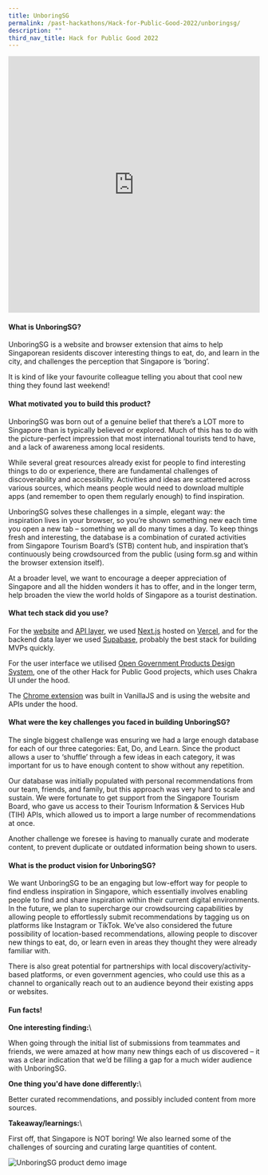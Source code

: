```yaml
---
title: UnboringSG
permalink: /past-hackathons/Hack-for-Public-Good-2022/unboringsg/
description: ""
third_nav_title: Hack for Public Good 2022
---
```

<iframe allowfullscreen="true" height="515" width="100%" frameborder="0" src="https://docs.google.com/presentation/d/e/2PACX-1vRRBLBCQGdFGur9KOyiDnsj9phdGPRe34UK_7YRwuTc35UdFEM6ysSin24QBqtlMWxRySZGllBPEY6_/embed?start=false&loop=false&delayms=3000" ></iframe>

#### What is UnboringSG?
UnboringSG is a website and browser extension that aims to help Singaporean residents discover interesting things to eat, do, and learn in the city, and challenges the perception that Singapore is ‘boring’.

It is kind of like your favourite colleague telling you about that cool new thing they found last weekend!

#### What motivated you to build this product?
UnboringSG was born out of a genuine belief that there’s a LOT more to Singapore than is typically believed or explored. Much of this has to do with the picture-perfect impression that most international tourists tend to have, and a lack of awareness among local residents.

While several great resources already exist for people to find interesting things to do or experience, there are fundamental challenges of discoverability and accessibility. Activities and ideas are scattered across various sources, which means people would need to download multiple apps (and remember to open them regularly enough) to find inspiration.

UnboringSG solves these challenges in a simple, elegant way: the inspiration lives in your browser, so you’re shown something new each time you open a new tab – something we all do many times a day. To keep things fresh and interesting, the database is a combination of curated activities from Singapore Tourism Board’s (STB) content hub, and inspiration that’s continuously being crowdsourced from the public (using form.sg and within the browser extension itself).

At a broader level, we want to encourage a deeper appreciation of Singapore and all the hidden wonders it has to offer, and in the longer term, help broaden the view the world holds of Singapore as a tourist destination.

#### What tech stack did you use?

For the [website](https://github.com/thorwebdev/unboring.sg/tree/main/website) and [API layer](https://github.com/thorwebdev/unboring.sg/tree/main/website/pages/api), we used [Next.js](https://nextjs.org/) hosted on [Vercel](https://vercel.com/home), and for the backend data layer we used [Supabase](https://supabase.com/), probably the best stack for building MVPs quickly.

For the user interface we utilised [Open Government Products Design System](https://github.com/opengovsg/design-system), one of the other Hack for Public Good projects, which uses Chakra UI under the hood.

The [Chrome extension](https://github.com/thorwebdev/unboring.sg/tree/main/chrome_extension) was built in VanillaJS and is using the website and APIs under the hood.

#### What were the key challenges you faced in building UnboringSG? 

The single biggest challenge was ensuring we had a large enough database for each of our three categories: Eat, Do, and Learn. Since the product allows a user to ‘shuffle’ through a few ideas in each category, it was important for us to have enough content to show without any repetition.

Our database was initially populated with personal recommendations from our team, friends, and family, but this approach was very hard to scale and sustain. We were fortunate to get support from the Singapore Tourism Board, who gave us access to their Tourism Information & Services Hub (TIH) APIs, which allowed us to import a large number of recommendations at once. 

Another challenge we foresee is having to manually curate and moderate content, to prevent duplicate or outdated information being shown to users.

#### What is the product vision for UnboringSG? 
We want UnboringSG to be an engaging but low-effort way for people to find endless inspiration in Singapore, which essentially involves enabling people to find and share inspiration within their current digital environments. In the future, we plan to supercharge our crowdsourcing capabilities by allowing people to effortlessly submit recommendations by tagging us on platforms like Instagram or TikTok. We’ve also considered the future possibility of location-based recommendations, allowing people to discover new things to eat, do, or learn even in areas they thought they were already familiar with.

There is also great potential for partnerships with local discovery/activity-based platforms, or even government agencies, who could use this as a channel to organically reach out to an audience beyond their existing apps or websites.

#### Fun facts!
**One interesting finding:**\\

When going through the initial list of submissions from teammates and friends, we were amazed at how many new things each of us discovered – it was a clear indication that we’d be filling a gap for a much wider audience with UnboringSG.

**One thing you'd have done differently:**\\

Better curated recommendations, and possibly included content from more sources.

**Takeaway/learnings:**\\

First off, that Singapore is NOT boring! We also learned some of the challenges of sourcing and curating large quantities of content.

![UnboringSG product demo image](/images/unboringsg-snapshot.jpg)